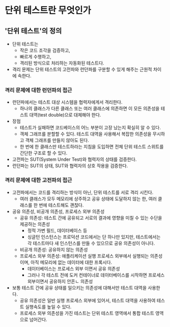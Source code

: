 # 단위 테스트란 무엇인가

## '단위 테스트'의 정의

- 단위 테스트는
	- 작은 코드 조각을 검증하고,
	- 빠르게 수행하고,
	- 격리된 방식으로 처리하는 자동화된 테스트다.
- 격리 문제는 단위 테스트의 고전파와 런던파를 구분할 수 있게 해주는 근원적 차이에 속한다.

### 격리 문제에 대한 런던파의 접근

- 런던파에서는 테스트 대상 시스템을 협력자에게서 격리한다.
	- 하나의 클래스가 다른 클래스 또는 여러 클래스에 의존하면 이 모든 의존성을 테스트 대역(test double)으로 대체해야 한다.
- 장점
	- 테스트가 실패하면 코드베이스의 어느 부분이 고장 났는지 확실히 알 수 있다.
	- 객체 그래프를 분할할 수 있다. 테스트 대역을 사용해서 복잡한 의존성을 무시하고 객체 그래프를 만들지 않아도 된다.
	- 한 번에 한 클래스만 테스트하라는 지침을 도입하면 전체 단위 테스트 스위트를 간단한 구조로 할 수 있다.
- 고전파는 SUT(System Under Test)와 협력자의 상태를 검증한다.
-  런던파는 SUT의 상태, SUT와 협력자의 상호 작용을 검증한다.

### 격리 문제에 대한 고전파의 접근

- 고전파에서는 코드를 격리하는 방식이 아닌, 단위 테스트를 서로 격리 시킨다.
	- 여러 클래스가 모두 메모리에 상주하고 공유 상태에 도달하지 않는 한, 여러 클래스를 한 번에 테스트해도 괜찮다.
- 공유 의존성, 비공개 의존성, 프로세스 외부 의존성
	- 공유 의존성: 테스트 간에 공유되고 서로의 결과에 영향을 미칠 수 있는 수단을 제공하는 의존성
		- 정적 가변 필드, 데이터베이스 등
		- 싱글턴 인스턴스는 프로덕션 코드에서는 단 하나만 있지만, 테스트에서는 각 테스트마다 새 인스턴스를 만들 수 있으므로 공유 의존성이 아니다.
	- 비공개 의존성: 공유하지 않는 의존성
	- 프로세스 외부 의존성: 애플리케이션 실행 프로세스 외부에서 실행되는 의존성이며, 아직 메모리에 없는 데이터에 대한 프록시다.
		- 데이터베이스는 프로세스 외부 이면서 공유 의존성
		- 그러나 각 테스트 전에 도커 컨테이너로 데이터베이스를 시작하면 프로세스 외부이면서 공유하지 안흔ㄴ 의존성
- 보통 테스트 간에 공유 상태를 일으키는 의존성에 대해서만 테스트 대역을 사용한다.
	- 공유 의존성은 일반 실행 프로세스 외부에 있어서, 테스트 대역을 사용하여 테스트 실행속도를 높일 수 있다.
	- 프로세스 외부 의존성을 가진 테스트는 단위 테스트 영역에서 통합 테스트 영역으로 넘어간다.